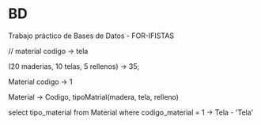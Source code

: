 # BD
Trabajo práctico de Bases de Datos - FOR-IFISTAS

// material codigo -> tela

(20 maderias, 10 telas, 5 rellenos) -> 35;

Material codigo -> 1 

Material -> Codigo, tipoMatrial(madera, tela, relleno)

select tipo_material from Material
where codigo_material  = 1 -> Tela - 'Tela'